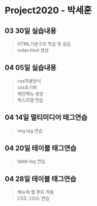 # Project2020 - 박세훈
## 03 30일 실습내용
> HTML기본구조 학습 및 실습 <br>
index.html 생성
## 04 05일 실습내용
 >css적용방식 <br>
 css초기화 <br>
 메인메뉴 생성 <br>
 박스모델 연습
 ## 04 14일 멀티미디어 태그연습
 > img tag 연습<br>
 ## 04 20일 테이블 태그연습
 > table tag 연습<br>
 ## 04 28일 테이블 태그연습
 > 메뉴에 웹 폰트 적용<br>
 CSS 그리드 연습<br>
 
